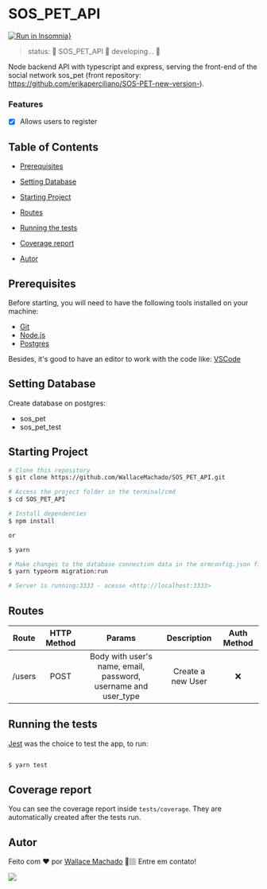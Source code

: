<h1> SOS_PET_API </h1>

[![Run in Insomnia}](https://insomnia.rest/images/run.svg)](https://insomnia.rest/run/?label=sos_pet_api&uri=https%3A%2F%2Fgithub.com%2FWallaceMachado%2FSOS_PET_API%2Fblob%2Fmaster%2FInsomnia_2021-06-25.json)

 
> status:	🚧  SOS_PET_API 🚀 developing...  🚧

Node backend API with typescript and express, serving the front-end of the social network sos_pet 
(front repository: https://github.com/erikaperciliano/SOS-PET-new-version-).


### Features

- [x] Allows users to register



## Table of Contents

* <p><a href="#prerequisites">Prerequisites</a> </p>  
* <p><a href="#setting-database">Setting Database</a></p>  
* <p><a href="#starting-project">Starting Project</a></p>
* <p><a href="#routes">Routes</a></p>
* <p><a href="#running-the-tests">Running the tests</a></p>
* <p><a href="#coverage-report">Coverage report</a></p>
* <p><a href="#autor">Autor</a></p>




## Prerequisites

Before starting, you will need to have the following tools installed on your machine:
* [Git](https://git-scm.com) 
* [Node.js](https://nodejs.org/en/)
* [Postgres](https://www.postgresql.org/)

Besides, it's good to have an editor to work with the code like: [VSCode](https://code.visualstudio.com/)



## Setting Database

Create database on postgres:

* sos_pet
* sos_pet_test



## Starting Project

```bash
# Clone this repository
$ git clone https://github.com/WallaceMachado/SOS_PET_API.git

# Access the project folder in the terminal/cmd
$ cd SOS_PET_API

# Install dependencies
$ npm install

or

$ yarn

# Make changes to the database connection data in the ormconfig.json file
$ yarn typeorm migration:run

# Server is running:3333 - acesse <http://localhost:3333>
```



## Routes

| Route  |  HTTP Method  | Params  |  Description  |  Auth Method  |
| :---: | :---: | :---: | :---: | :---: |
|  /users |  POST |  Body with user's name, email, password, username and user_type  |  Create a new User |  ❌ |



## Running the tests

[Jest](https://jestjs.io/) was the choice to test the app, to run:

```bash

$ yarn test

```



## Coverage report

You can see the coverage report inside ``` tests/coverage ```. They are automatically created after the tests run.



## Autor


Feito com ❤️ por [Wallace Machado](https://github.com/WallaceMachado) 🚀🏽 Entre em contato!

[<img src="https://img.shields.io/badge/linkedin-%230077B5.svg?&style=for-the-badge&logo=linkedin&logoColor=white" />](https://www.linkedin.com/in/wallace-machado-b2054246/) 

